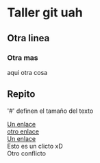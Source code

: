 # Taller git uah  
## Otra linea
### Otra mas
aqui otra cosa
## Repito
'#' definen el tamaño del texto

[Un enlace](www.twitter.com)  
[otro enlace](https://github.com/RgomezBertoli)  
[Un enlace](www.pornhub.com)  
Esto es un clicto xD  
Otro conflicto  
